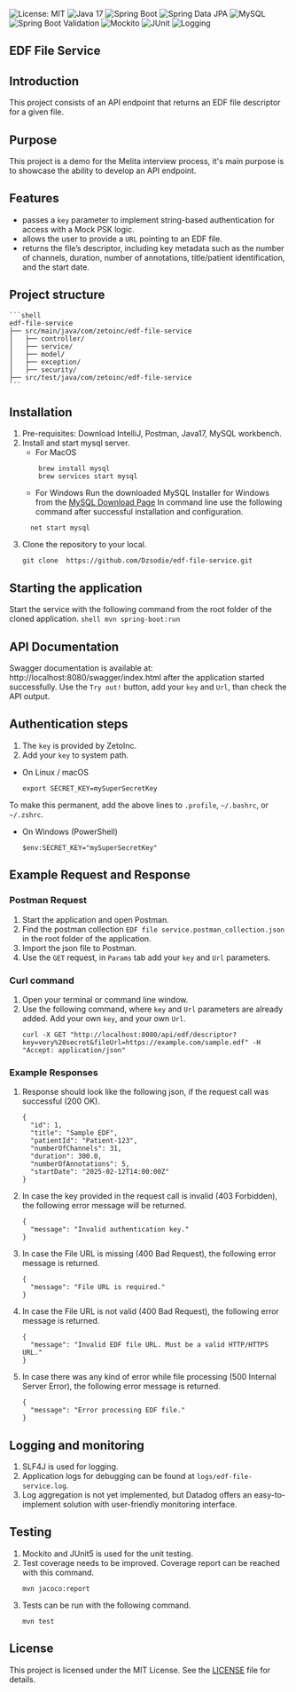 
![License: MIT](https://img.shields.io/badge/License-MIT-yellow.svg)
![Java 17](https://img.shields.io/badge/Java-17-007396?style=for-the-badge&logo=openjdk)
![Spring Boot](https://img.shields.io/badge/Spring%20Boot-2.7+-6DB33F?style=for-the-badge&logo=springboot)
![Spring Data JPA](https://img.shields.io/badge/Spring%20Data%20JPA-Repository-6DB33F?style=for-the-badge&logo=spring)
![MySQL](https://img.shields.io/badge/MySQL-8.0+-4479A1?style=for-the-badge&logo=mysql&logoColor=white)
![Spring Boot Validation](https://img.shields.io/badge/Spring%20Boot-Validation-6DB33F?style=for-the-badge&logo=spring)
![Mockito](https://img.shields.io/badge/Mockito-Testing-green?style=for-the-badge&logo=java)
![JUnit](https://img.shields.io/badge/JUnit-5-25A162?style=for-the-badge&logo=junit5)
![Logging](https://img.shields.io/badge/Logging-SLF4J%20%2F%20Logback-blue?style=for-the-badge&logo=java)

## EDF File Service
## Introduction
This project consists of an API endpoint that returns an EDF file descriptor for a given file.
## Purpose
This project is a demo for the Melita interview process, it's main purpose is to showcase the ability to develop an API endpoint.
## Features
- passes a `key` parameter to implement string-based authentication for access with a Mock PSK logic.
- allows the user to provide a `URL` pointing to an EDF file.
- returns the file’s descriptor, including key metadata such as the number of channels, duration, number of annotations, title/patient identification, and the start date.
## Project structure
    ```shell
    edf-file-service
    ├── src/main/java/com/zetoinc/edf-file-service
    │   ├── controller/
    │   ├── service/
    │   ├── model/
    │   ├── exception/
    │   ├── security/
    ├── src/test/java/com/zetoinc/edf-file-service
    ```
## Installation
1. Pre-requisites: Download IntelliJ, Postman, Java17, MySQL workbench. 
2. Install and start mysql server.
   - For MacOS
   ```shell
       brew install mysql
       brew services start mysql
   ```  
   - For Windows
   Run the downloaded MySQL Installer for Windows from the [MySQL Download Page](https://dev.mysql.com/downloads/installer/)
   In command line use the following command after successful installation and configuration.
   ```shell
     net start mysql
    ```
3. Clone the repository to your local.
    ```shell
    git clone  https://github.com/Dzsodie/edf-file-service.git
    ```
## Starting the application
Start the service with the following command from the root folder of the cloned application.
    ```shell
    mvn spring-boot:run
    ```   
## API Documentation
Swagger documentation is available at: http://localhost:8080/swagger/index.html after the application started successfully.
Use the `Try out!` button, add your `key` and `Url`, than check the API output.
## Authentication steps
1. The `key` is provided by ZetoInc.
2. Add your `key` to system path.
- On Linux / macOS
    ```shell
    export SECRET_KEY=mySuperSecretKey
    ```
To make this permanent, add the above lines to `.profile`, `~/.bashrc`, or `~/.zshrc`.
- On Windows (PowerShell)
    ```shell
    $env:SECRET_KEY="mySuperSecretKey"
    ```
## Example Request and Response
### Postman Request
1. Start the application and open Postman.
2. Find the postman collection `EDF file service.postman_collection.json` in the root folder of the application.
3. Import the json file to Postman.
4. Use the `GET` request, in `Params` tab add your `key` and `Url` parameters.
### Curl command
1. Open your terminal or command line window.
2. Use the following command, where `key` and `Url` parameters are already added. Add your own `key`, and your own `Url`.
    ```shell
    curl -X GET "http://localhost:8080/api/edf/descriptor?key=very%20secret&fileUrl=https://example.com/sample.edf" -H "Accept: application/json"
    
    ```
### Example Responses
1. Response should look like the following json, if the request call was successful (200 OK).
    ```shell
    {
      "id": 1,
      "title": "Sample EDF",
      "patientId": "Patient-123",
      "numberOfChannels": 31,
      "duration": 300.0,
      "numberOfAnnotations": 5,
      "startDate": "2025-02-12T14:00:00Z"
    }
    ```
2. In case the key provided in the request call is invalid (403 Forbidden), the following error message will be returned.
    ```shell
    {
      "message": "Invalid authentication key."
    }
    ```
3. In case the File URL is missing (400 Bad Request), the following error message is returned.
    ```shell
    {
      "message": "File URL is required."
    }
    ```
4. In case the File URL is not valid (400 Bad Request), the following error message is returned.
    ```shell
    {
      "message": "Invalid EDF file URL. Must be a valid HTTP/HTTPS URL."
    }
    ```
5. In case there was any kind of error while file processing (500 Internal Server Error), the following error message is returned.
    ```shell
    {
      "message": "Error processing EDF file."
    }
    ```
## Logging and monitoring
1. SLF4J is used for logging.
2. Application logs for debugging can be found at `logs/edf-file-service.log`.
3. Log aggregation is not yet implemented, but Datadog offers an easy-to-implement solution with user-friendly monitoring interface.
## Testing
1. Mockito and JUnit5 is used for the unit testing.
2. Test coverage needs to be improved. Coverage report can be reached with this command.
    ```shell
    mvn jacoco:report
    ```
3. Tests can be run with the following command.
    ```shell
    mvn test
    ```
## License
This project is licensed under the MIT License. See the [LICENSE](LICENSE) file for details.